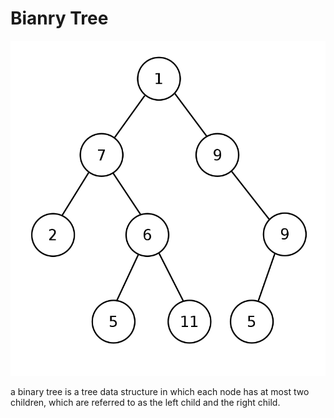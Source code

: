 # Bianry Tree
![Binary_Tree](Binary_tree_v2.svg.png)

a binary tree is a tree data structure in which each node has at most
two children, which are referred to as the left child and the right child.
